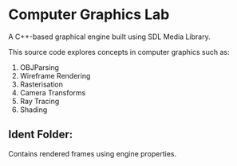 # Computer Graphics Lab
A C++-based graphical engine built using SDL Media Library.

This source code explores concepts in computer graphics such as:
1. OBJParsing
2. Wireframe Rendering
3. Rasterisation
4. Camera Transforms
5. Ray Tracing
6. Shading

## Ident Folder:
Contains rendered frames using engine properties.
